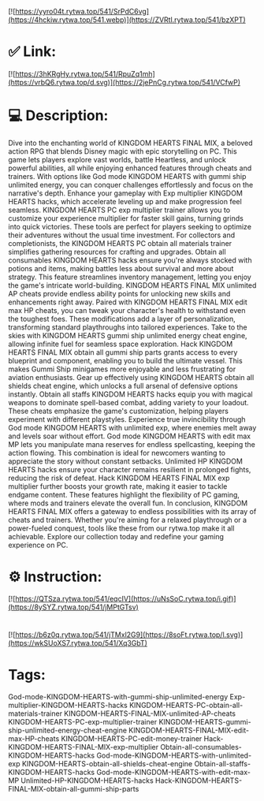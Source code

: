 [![https://yyro04t.rytwa.top/541/SrPdC6vg](https://4hckiw.rytwa.top/541.webp)](https://ZVRtl.rytwa.top/541/bzXPT)
# ✅ Link:
[![https://3hKRgHy.rytwa.top/541/RpuZq1mh](https://vrbQ6.rytwa.top/d.svg)](https://2jePnCg.rytwa.top/541/VCfwP)
# 💻 Description:
Dive into the enchanting world of KINGDOM HEARTS FINAL MIX, a beloved action RPG that blends Disney magic with epic storytelling on PC. This game lets players explore vast worlds, battle Heartless, and unlock powerful abilities, all while enjoying enhanced features through cheats and trainers. With options like God mode KINGDOM HEARTS with gummi ship unlimited energy, you can conquer challenges effortlessly and focus on the narrative's depth.
Enhance your gameplay with Exp multiplier KINGDOM HEARTS hacks, which accelerate leveling up and make progression feel seamless. KINGDOM HEARTS PC exp multiplier trainer allows you to customize your experience multiplier for faster skill gains, turning grinds into quick victories. These tools are perfect for players seeking to optimize their adventures without the usual time investment.
For collectors and completionists, the KINGDOM HEARTS PC obtain all materials trainer simplifies gathering resources for crafting and upgrades. Obtain all consumables KINGDOM HEARTS hacks ensure you're always stocked with potions and items, making battles less about survival and more about strategy. This feature streamlines inventory management, letting you enjoy the game's intricate world-building.
KINGDOM HEARTS FINAL MIX unlimited AP cheats provide endless ability points for unlocking new skills and enhancements right away. Paired with KINGDOM HEARTS FINAL MIX edit max HP cheats, you can tweak your character's health to withstand even the toughest foes. These modifications add a layer of personalization, transforming standard playthroughs into tailored experiences.
Take to the skies with KINGDOM HEARTS gummi ship unlimited energy cheat engine, allowing infinite fuel for seamless space exploration. Hack KINGDOM HEARTS FINAL MIX obtain all gummi ship parts grants access to every blueprint and component, enabling you to build the ultimate vessel. This makes Gummi Ship minigames more enjoyable and less frustrating for aviation enthusiasts.
Gear up effectively using KINGDOM HEARTS obtain all shields cheat engine, which unlocks a full arsenal of defensive options instantly. Obtain all staffs KINGDOM HEARTS hacks equip you with magical weapons to dominate spell-based combat, adding variety to your loadout. These cheats emphasize the game's customization, helping players experiment with different playstyles.
Experience true invincibility through God mode KINGDOM HEARTS with unlimited exp, where enemies melt away and levels soar without effort. God mode KINGDOM HEARTS with edit max MP lets you manipulate mana reserves for endless spellcasting, keeping the action flowing. This combination is ideal for newcomers wanting to appreciate the story without constant setbacks.
Unlimited HP KINGDOM HEARTS hacks ensure your character remains resilient in prolonged fights, reducing the risk of defeat. Hack KINGDOM HEARTS FINAL MIX exp multiplier further boosts your growth rate, making it easier to tackle endgame content. These features highlight the flexibility of PC gaming, where mods and trainers elevate the overall fun.
In conclusion, KINGDOM HEARTS FINAL MIX offers a gateway to endless possibilities with its array of cheats and trainers. Whether you're aiming for a relaxed playthrough or a power-fueled conquest, tools like these from our rytwa.top make it all achievable. Explore our collection today and redefine your gaming experience on PC.

# ⚙️ Instruction:
[![https://QTSza.rytwa.top/541/eqcIV](https://uNsSoC.rytwa.top/i.gif)](https://8ySYZ.rytwa.top/541/jMPtGTsv)
#
[![https://b6z0q.rytwa.top/541/jTMxl2G9](https://8soFt.rytwa.top/l.svg)](https://wkSUoXS7.rytwa.top/541/Xq3GbT)
# Tags:
God-mode-KINGDOM-HEARTS-with-gummi-ship-unlimited-energy Exp-multiplier-KINGDOM-HEARTS-hacks KINGDOM-HEARTS-PC-obtain-all-materials-trainer KINGDOM-HEARTS-FINAL-MIX-unlimited-AP-cheats KINGDOM-HEARTS-PC-exp-multiplier-trainer KINGDOM-HEARTS-gummi-ship-unlimited-energy-cheat-engine KINGDOM-HEARTS-FINAL-MIX-edit-max-HP-cheats KINGDOM-HEARTS-PC-edit-money-trainer Hack-KINGDOM-HEARTS-FINAL-MIX-exp-multiplier Obtain-all-consumables-KINGDOM-HEARTS-hacks God-mode-KINGDOM-HEARTS-with-unlimited-exp KINGDOM-HEARTS-obtain-all-shields-cheat-engine Obtain-all-staffs-KINGDOM-HEARTS-hacks God-mode-KINGDOM-HEARTS-with-edit-max-MP Unlimited-HP-KINGDOM-HEARTS-hacks Hack-KINGDOM-HEARTS-FINAL-MIX-obtain-all-gummi-ship-parts





